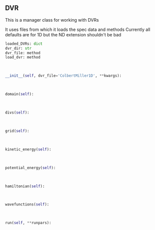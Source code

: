 ## <a id=PyDVR.DVR.DVR>DVR</a>
This is a manager class for working with DVRs

It uses files from which it loads the spec data and methods
Currently all defaults are for 1D but the ND extension shouldn't be bad

```python
loaded_DVRs: dict
dvr_dir: str
dvr_file: method
load_dvr: method
```
<a id=PyDVR.DVR.DVR.__init__>&nbsp;</a>
```python
__init__(self, dvr_file='ColbertMiller1D', **kwargs): 
```

<a id=PyDVR.DVR.DVR.domain>&nbsp;</a>
```python
domain(self): 
```

<a id=PyDVR.DVR.DVR.divs>&nbsp;</a>
```python
divs(self): 
```

<a id=PyDVR.DVR.DVR.grid>&nbsp;</a>
```python
grid(self): 
```

<a id=PyDVR.DVR.DVR.kinetic_energy>&nbsp;</a>
```python
kinetic_energy(self): 
```

<a id=PyDVR.DVR.DVR.potential_energy>&nbsp;</a>
```python
potential_energy(self): 
```

<a id=PyDVR.DVR.DVR.hamiltonian>&nbsp;</a>
```python
hamiltonian(self): 
```

<a id=PyDVR.DVR.DVR.wavefunctions>&nbsp;</a>
```python
wavefunctions(self): 
```

<a id=PyDVR.DVR.DVR.run>&nbsp;</a>
```python
run(self, **runpars): 
```

